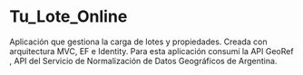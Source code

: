 # Tu_Lote_Online
Aplicación que gestiona la carga de lotes y propiedades. Creada con arquitectura MVC, EF e Identity.  Para esta aplicación consumí la API GeoRef , API del Servicio de Normalización de Datos Geográficos de Argentina.

